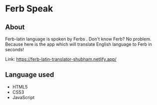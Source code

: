 
# Ferb Speak

## About 
Ferb-latin language is spoken by Ferbs .
Don't know Ferb? No problem. Because here is the app which will translate English language to Ferb in seconds!

Link: https://ferb-latin-translator-shubham.netlify.app/


## Language used

- HTML5
- CSS3
- JavaScript
